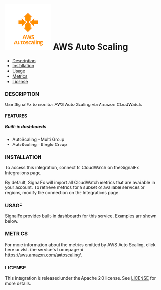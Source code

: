 # ![](./img/integration_awsautoscaling.png)  AWS Auto Scaling

- [Description](#description)
- [Installation](#installation)
- [Usage](#usage)
- [Metrics](#metrics)
- [License](#license)

### DESCRIPTION

Use SignalFx to monitor AWS Auto Scaling via Amazon CloudWatch. 

#### FEATURES

##### Built-in dashboards

- AutoScaling - Multi Group
- AutoScaling - Single Group

### INSTALLATION

To access this integration, connect to CloudWatch on the SignalFx Integrations page. 

By default, SignalFx will import all CloudWatch metrics that are available in your account. To retrieve metrics for a subset of available services or regions, modify the connection on the Integrations page. 

### USAGE

SignalFx provides built-in dashboards for this service. Examples are shown below. 

### METRICS

For more information about the metrics emitted by AWS Auto Scaling, click here or visit the service's homepage at https://aws.amazon.com/autoscaling/.

### LICENSE

This integration is released under the Apache 2.0 license. See [LICENSE](./LICENSE) for more details.
